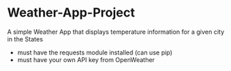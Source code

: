 # Weather-App-Project
A simple Weather App that displays temperature information for a given city in the States
- must have the requests module installed (can use pip)
- must have your own API key from OpenWeather
